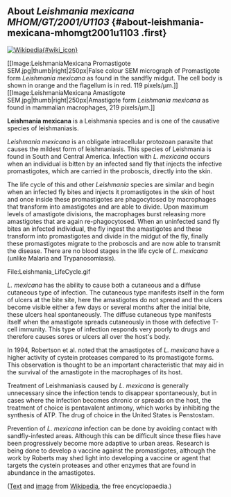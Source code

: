 About *Leishmania mexicana MHOM/GT/2001/U1103* {#about-leishmania-mexicana-mhomgt2001u1103 .first}
----------------------------------------------

[![Wikipedia](/img/wikipedia_logo_v2_en.png){#wiki_icon}](http://en.wikipedia.org/wiki/Leishmania_mexicana)

\[\[Image:LeishmaniaMexicana Promastigote
SEM.jpg\|thumb\|right\|250px\|False colour SEM micrograph of
Promastigote form *Leishmania mexicana* as found in the sandfly midgut.
The cell body is shown in orange and the flagellum is in red. 119
pixels/μm.\]\] \[\[Image:LeishmaniaMexicana Amastigote
SEM.jpg\|thumb\|right\|250px\|Amastigote form *Leishmania mexicana* as
found in mammalian macrophages, 219 pixels/μm.\]\]

**Leishmania mexicana** is a Leishmania species and is one of the
causative species of leishmaniasis.

*Leishmania mexicana* is an obligate intracellular protozoan parasite
that causes the mildest form of leishmaniasis. This species of
Leishmania is found in South and Central America. Infection with *L.
mexicana* occurs when an individual is bitten by an infected sand fly
that injects the infective promastigotes, which are carried in the
proboscis, directly into the skin.

The life cycle of this and other *Leishmania* species are similar and
begin when an infected fly bites and injects it promastigotes in the
skin of host and once inside these promastigotes are phagocytosed by
macrophages that transform into amastigotes and are able to divide. Upon
maximum levels of amastigote divisions, the macrophages burst releasing
more amastigotes that are again re-phagocytosed. When an uninfected sand
fly bites an infected individual, the fly ingest the amastigotes and
these transform into promastigotes and divide in the midgut of the fly,
finally these promastigotes migrate to the proboscis and are now able to
transmit the disease. There are no blood stages in the life cycle of *L.
mexicana* (unlike Malaria and Trypanosomiasis).

File:Leishmania\_LifeCycle.gif

*L. mexicana* has the ability to cause both a cutaneous and a diffuse
cutaneous type of infection. The cutaneous type manifests itself in the
form of ulcers at the bite site, here the amastigotes do not spread and
the ulcers become visible either a few days or several months after the
initial bite, these ulcers heal spontaneously. The diffuse cutaneous
type manifests itself when the amastigote spreads cutaneously in those
with defective T-cell immunity. This type of infection responds very
poorly to drugs and therefore causes sores or ulcers all over the
host\'s body.

In 1994, Robertson et al. noted that the amastigotes of *L. mexicana*
have a higher activity of cystein proteases compared to its promastigote
forms. This observation is thought to be an important characteristic
that may aid in the survival of the amastigote in the macrophages of its
host.

Treatment of Leishmaniasis caused by *L. mexicana* is generally
unnecessary since the infection tends to disappear spontaneously, but in
cases where the infection becomes chronic or spreads on the host, the
treatment of choice is pentavalent antimony, which works by inhibiting
the synthesis of ATP. The drug of choice in the United States is
Penstostam.

Prevention of *L. mexicana* infection can be done by avoiding contact
with sandfly-infested areas. Although this can be difficult since these
flies have been progressively become more adaptive to urban areas.
Research is being done to develop a vaccine against the promastigotes,
although the work by Roberts may shed light into developing a vaccine or
agent that targets the cystein proteases and other enzymes that are
found in abundance in the amastigotes.

([Text](http://en.wikipedia.org/wiki/Leishmania_mexicana) and
[image](https://commons.wikimedia.org/wiki/File:Leishmania_mexicana.jpg)
from [Wikipedia](http://en.wikipedia.org/), the free encyclopaedia.)
